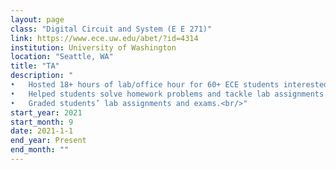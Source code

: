 ```yaml
---
layout: page
class: "Digital Circuit and System (E E 271)"
link: https://www.ece.uw.edu/abet/?id=4314
institution: University of Washington
location: "Seattle, WA"
title: "TA"
description: "
•   Hosted 18+ hours of lab/office hour for 60+ ECE students interested in learning Boolean algebra, combinational and sequential logic circuits design, and FPGA programming using System Verilog.<br/>
•	Helped students solve homework problems and tackle lab assignments.<br/>
•	Graded students’ lab assignments and exams.<br/>"
start_year: 2021
start_month: 9
date: 2021-1-1
end_year: Present
end_month: ""
---
```

